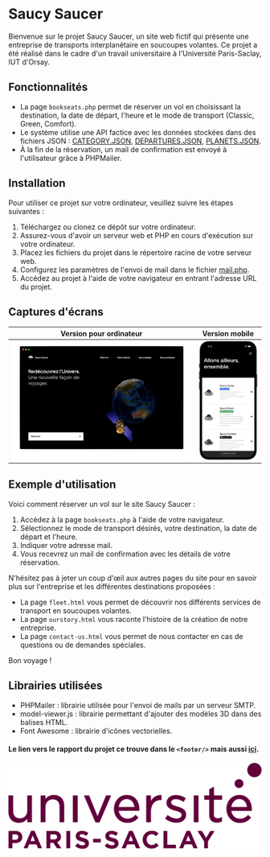# Saucy Saucer

Bienvenue sur le projet Saucy Saucer, un site web fictif qui présente une entreprise de transports interplanétaire en soucoupes volantes. Ce projet a été réalisé dans le cadre d'un travail universitaire à l'Université Paris-Saclay, IUT d'Orsay.

## Fonctionnalités

- La page `bookseats.php` permet de réserver un vol en choisissant la destination, la date de départ, l'heure et le mode de transport (Classic, Green, Comfort).
- Le système utilise une API factice avec les données stockées dans des fichiers JSON : [CATEGORY.JSON](https://github.com/nawfelkerarsi/Saucy-Saucer/blob/main/api/v1/CATEGORY.JSON), [DEPARTURES.JSON](https://github.com/nawfelkerarsi/Saucy-Saucer/blob/main/api/v1/DEPARTURES.JSON), [PLANETS.JSON](https://github.com/nawfelkerarsi/Saucy-Saucer/blob/main/api/v1/PLANETS.JSON).
- À la fin de la réservation, un mail de confirmation est envoyé à l'utilisateur grâce à PHPMailer.

## Installation

Pour utiliser ce projet sur votre ordinateur, veuillez suivre les étapes suivantes :

1. Téléchargez ou clonez ce dépôt sur votre ordinateur.
2. Assurez-vous d'avoir un serveur web et PHP en cours d'exécution sur votre ordinateur.
3. Placez les fichiers du projet dans le répertoire racine de votre serveur web.
4. Configurez les paramètres de l'envoi de mail dans le fichier [mail.php](https://github.com/nawfelkerarsi/Saucy-Saucer/blob/main/mail.php).
5. Accédez au projet à l'aide de votre navigateur en entrant l'adresse URL du projet.

## Captures d'écrans

Version pour ordinateur             |  Version mobile
:-------------------------:|:-------------------------:
<img src="https://raw.githubusercontent.com/nawfelkerarsi/Saucy-Saucer/main/ressouces/SCREENSHOT1.png" style="width: 700px"/>  |  <img src="https://raw.githubusercontent.com/nawfelkerarsi/Saucy-Saucer/main/ressouces/SCREENSHOT2.png"  style="width: 200px"/>

## Exemple d'utilisation

Voici comment réserver un vol sur le site Saucy Saucer :

1. Accédez à la page `bookseats.php` à l'aide de votre navigateur.
2. Sélectionnez le mode de transport désirés, votre destination, la date de départ et l'heure.
3. Indiquer votre adresse mail.
4. Vous recevrez un mail de confirmation avec les détails de votre réservation.

N'hésitez pas à jeter un coup d'œil aux autres pages du site pour en savoir plus sur l'entreprise et les différentes destinations proposées :
- La page `fleet.html` vous permet de découvrir nos différents services de transport en soucoupes volantes.
- La page `ourstory.html` vous raconte l'histoire de la création de notre entreprise.
- La page `contact-us.html` vous permet de nous contacter en cas de questions ou de demandes spéciales.

Bon voyage !

## Librairies utilisées

- PHPMailer : librairie utilisée pour l'envoi de mails par un serveur SMTP.
- model-viewer.js : librairie permettant d'ajouter des modèles 3D dans des balises HTML.
- Font Awesome : librairie d'icônes vectorielles.

#### Le lien vers le rapport du projet ce trouve dans le `<footer/>` mais aussi [ici](https://nawfelkerarsi.github.io/Saucy-Saucer/ressouces/Rapport%20COIN[55].pdf).

<img src="https://raw.githubusercontent.com/nawfelkerarsi/Saucy-Saucer/main/ressouces/UPS.svg.png" style="width: 100"/>